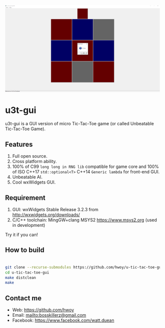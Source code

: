 ![](https://raw.githubusercontent.com/hwoy/u-tic-tac-toe-gui/master/res/pic1.png?raw=true)

# u3t-gui

u3t-gui is a GUI version of micro Tic-Tac-Toe game (or called Unbeatable Tic-Tac-Toe Game).

## Features

1. Full open source.
2. Cross platform ability.
3. 100% of C99 ``` long long in RNG lib ``` compatible for game core and 100% of ISO C++17 ``` std::optional<T> ``` C++14  ``` Generic lambda ``` for front-end GUI.
7. Unbeatable AI.
8. Cool wxWidgets GUI.

## Requirement

1. GUI: wxWidgets Stable Release 3.2.3 from <http://wxwidgets.org/downloads/>
2. C/C++ toolchain: MingGW+clang MSYS2 <https://www.msys2.org> (used in development)

Try it if you can!

## How to build

```sh

git clone --recurse-submodules https://github.com/hwoy/u-tic-tac-toe-gui.git
cd u-tic-tac-toe-gui
make distclean
make

```

## Contact me

- Web: <https://github.com/hwoy>
- Email: <mailto:bosskillerz@gmail.com>
- Facebook: <https://www.facebook.com/watt.duean>
